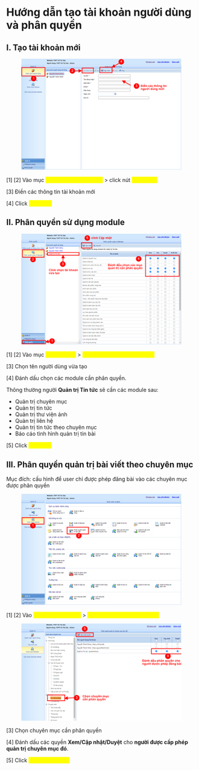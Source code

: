 # Hướng dẫn tạo tài khoản người dùng và phân quyền

## I. Tạo tài khoản mới

<figure><img src="../.gitbook/assets/image (18).png" alt=""><figcaption></figcaption></figure>

\[1] \[2] Vào mục <mark style="color:yellow;">**Danh sách người dùng**</mark> > click nút <mark style="color:yellow;">**Thêm mới**</mark>

\[3] Điền các thông tin tài khoản mới

\[4] Click <mark style="color:yellow;">**Cập nhật**</mark>

## **II. Phân quyền sử dụng module**

<figure><img src="../.gitbook/assets/image (61).png" alt=""><figcaption></figcaption></figure>

\[1] \[2] Vào mục <mark style="color:yellow;">**Phân quyền**</mark> > <mark style="color:yellow;">**Phân quyền quản trị Module**</mark>

\[3] Chọn tên người dùng vừa tạo

\[4] Đánh dấu chọn các module cần phân quyền.

Thông thường người **Quản trị Tin tức** sẽ cần các module sau:

* Quản trị chuyên mục
* Quản trị tin tức
* Quản trị thư viện ảnh
* Quản trị liên hệ
* Quản trị tin tức theo chuyên mục
* Báo cáo tình hình quản trị tin bài

\[5] Click <mark style="color:yellow;">**Cập nhật**</mark>



## III. Phân quyền quản trị bài viết **theo chuyên mục**

Mục đích: cấu hình để user chỉ được phép đăng bài vào các chuyên mục được phân quyền

<figure><img src="../.gitbook/assets/image (86).png" alt=""><figcaption></figcaption></figure>

\[1] \[2] Vào <mark style="color:yellow;">**Danh sách Module**</mark> > <mark style="color:yellow;">**Phân quyền quản trị bài viết**</mark>

<figure><img src="../.gitbook/assets/image (32).png" alt=""><figcaption></figcaption></figure>

\[3] Chọn chuyên mục cần phân quyền

\[4] Đánh dấu các quyền **Xem/Cập nhật/Duyệt** cho **người được cấp phép quản trị chuyên mục đó**.

\[5] Click <mark style="color:yellow;">**Cập nhật quyền**</mark>
